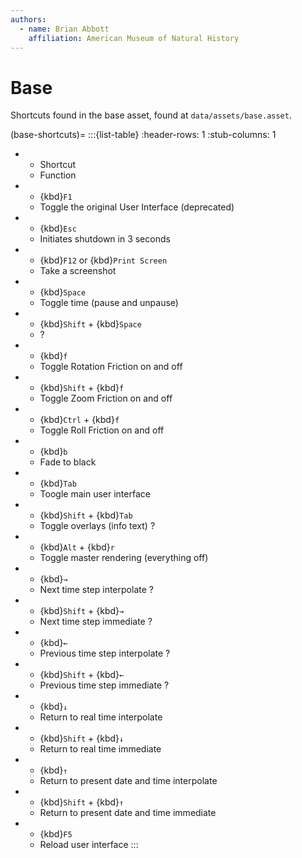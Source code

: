 ```yaml
---
authors:
  - name: Brian Abbott
    affiliation: American Museum of Natural History
---
```



# Base

Shortcuts found in the base asset, found at `data/assets/base.asset`.

(base-shortcuts)=
:::{list-table}
:header-rows: 1
:stub-columns: 1
* - Shortcut
  - Function
* - {kbd}`F1`
  - Toggle the original User Interface (deprecated)
* - {kbd}`Esc`
  - Initiates shutdown in 3 seconds
* - {kbd}`F12` or {kbd}`Print Screen`
  - Take a screenshot
* - {kbd}`Space`
  - Toggle time (pause and unpause)
* - {kbd}`Shift` + {kbd}`Space`
  - ?
* - {kbd}`f`
  - Toggle Rotation Friction on and off
* - {kbd}`Shift` + {kbd}`f`
  - Toggle Zoom Friction on and off
* - {kbd}`Ctrl` + {kbd}`f`
  - Toggle Roll Friction on and off
* - {kbd}`b`
  - Fade to black
* - {kbd}`Tab`
  - Toogle main user interface
* - {kbd}`Shift` + {kbd}`Tab`
  - Toggle overlays (info text) ?
* - {kbd}`Alt` + {kbd}`r`
  - Toggle master rendering (everything off)
* - {kbd}`→`
  - Next time step interpolate ?
* - {kbd}`Shift` + {kbd}`→`
  - Next time step immediate ?
* - {kbd}`←`
  - Previous time step interpolate ?
* - {kbd}`Shift` + {kbd}`←`
  - Previous time step immediate ?
* - {kbd}`↓`
  - Return to real time interpolate
* - {kbd}`Shift` + {kbd}`↓`
  - Return to real time immediate
* - {kbd}`↑`
  - Return to present date and time interpolate
* - {kbd}`Shift` + {kbd}`↑`
  - Return to present date and time immediate
* - {kbd}`F5`
  - Reload user interface
:::
